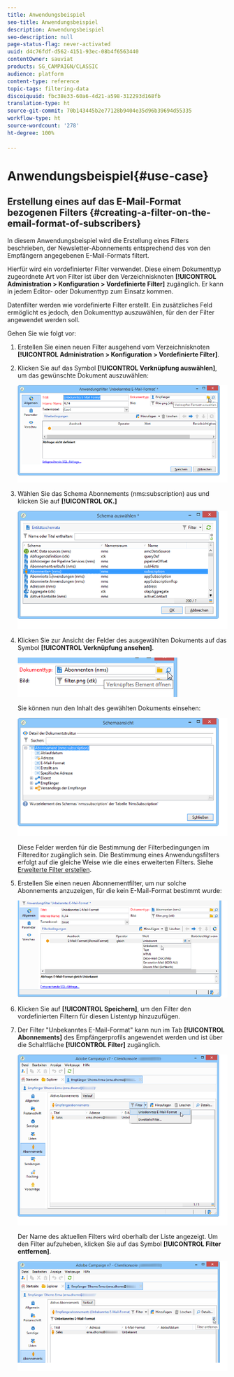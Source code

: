```yaml
---
title: Anwendungsbeispiel
seo-title: Anwendungsbeispiel
description: Anwendungsbeispiel
seo-description: null
page-status-flag: never-activated
uuid: d4c76fdf-d562-4151-93ec-08b4f6563440
contentOwner: sauviat
products: SG_CAMPAIGN/CLASSIC
audience: platform
content-type: reference
topic-tags: filtering-data
discoiquuid: fbc38e33-60a6-4d21-a598-312293d168fb
translation-type: ht
source-git-commit: 70b143445b2e77128b9404e35d96b39694d55335
workflow-type: ht
source-wordcount: '278'
ht-degree: 100%

---
```



# Anwendungsbeispiel{#use-case}

## Erstellung eines auf das E-Mail-Format bezogenen Filters {#creating-a-filter-on-the-email-format-of-subscribers}

In diesem Anwendungsbeispiel wird die Erstellung eines Filters beschrieben, der Newsletter-Abonnements entsprechend des von den Empfängern angegebenen E-Mail-Formats filtert.

Hierfür wird ein vordefinierter Filter verwendet. Diese einem Dokumenttyp zugeordnete Art von Filter ist über den Verzeichnisknoten **[!UICONTROL Administration > Konfiguration > Vordefinierte Filter]** zugänglich. Er kann in jedem Editor- oder Dokumenttyp zum Einsatz kommen.

Datenfilter werden wie vordefinierte Filter erstellt. Ein zusätzliches Feld ermöglicht es jedoch, den Dokumenttyp auszuwählen, für den der Filter angewendet werden soll.

Gehen Sie wie folgt vor:

1. Erstellen Sie einen neuen Filter ausgehend vom Verzeichnisknoten **[!UICONTROL Administration > Konfiguration > Vordefinierte Filter]**.
1. Klicken Sie auf das Symbol **[!UICONTROL Verknüpfung auswählen]**, um das gewünschte Dokument auszuwählen:

   ![](assets/s_ncs_user_filter_choose_schema.png)

1. Wählen Sie das Schema Abonnements (nms:subscription) aus und klicken Sie auf **[!UICONTROL OK.]**

   ![](assets/s_ncs_user_filter_select_schema.png)

1. Klicken Sie zur Ansicht der Felder des ausgewählten Dokuments auf das Symbol **[!UICONTROL Verknüpfung ansehen]**.

   ![](assets/s_ncs_user_filter_edit_schema.png)

   Sie können nun den Inhalt des gewählten Dokuments einsehen:

   ![](assets/s_ncs_user_filter_view_schema.png)

   Diese Felder werden für die Bestimmung der Filterbedingungen im Filtereditor zugänglich sein. Die Bestimmung eines Anwendungsfilters erfolgt auf die gleiche Weise wie die eines erweiterten Filters. Siehe [Erweiterte Filter erstellen](../../platform/using/creating-filters.md#creating-an-advanced-filter).

1. Erstellen Sie einen neuen Abonnementfilter, um nur solche Abonnements anzuzeigen, für die kein E-Mail-Format bestimmt wurde:

   ![](assets/s_ncs_user_filter_parameters.png)

1. Klicken Sie auf **[!UICONTROL Speichern]**, um den Filter den vordefinierten Filtern für diesen Listentyp hinzuzufügen.
1. Der Filter &quot;Unbekanntes E-Mail-Format&quot; kann nun im Tab **[!UICONTROL Abonnements]** des Empfängerprofils angewendet werden und ist über die Schaltfläche **[!UICONTROL Filter]** zugänglich.

   ![](assets/s_ncs_user_filter_on_events.png)

   Der Name des aktuellen Filters wird oberhalb der Liste angezeigt. Um den Filter aufzuheben, klicken Sie auf das Symbol **[!UICONTROL Filter entfernen]**.

   ![](assets/s_ncs_user_filter_on_subscriptions.png)

